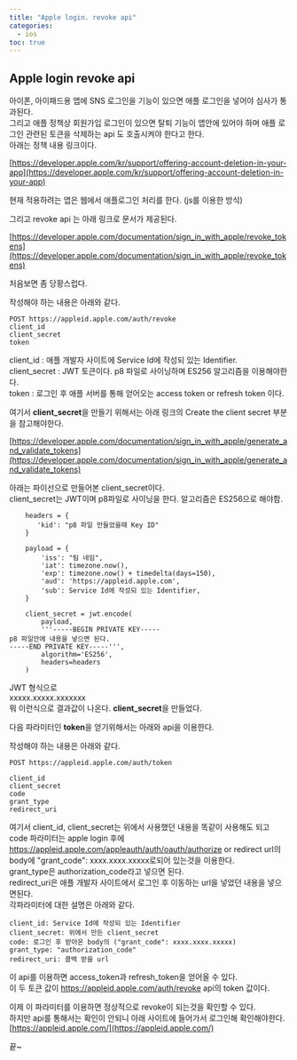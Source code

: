 ```yaml
---
title: "Apple login. revoke api"
categories: 
  - ios
toc: true
---
```

  
## Apple login revoke api
  
아이폰, 아이패드용 앱에 SNS 로그인을 기능이 있으면 애플 로그인을 넣어야 심사가 통과된다.  
그리고 애플 정책상 회원가입 로그인이 있으면 탈퇴 기능이 앱안에 있어야 하며 애플 로그인 관련된 토큰을 삭제하는 api 도 호출시켜야 한다고 한다.  
아래는 정책 내용 링크이다.  
  
[https://developer.apple.com/kr/support/offering-account-deletion-in-your-app](https://developer.apple.com/kr/support/offering-account-deletion-in-your-app)
  
현재 적용하려는 앱은 웹에서 애플로그인 처리를 한다. (js를 이용한 방식)
  
그리고 revoke api 는 아래 링크로 문서가 제공된다.  
  
[https://developer.apple.com/documentation/sign_in_with_apple/revoke_tokens](https://developer.apple.com/documentation/sign_in_with_apple/revoke_tokens)  

처음보면 좀 당황스럽다.  

작성해야 하는 내용은 아래와 같다.  

```
POST https://appleid.apple.com/auth/revoke
client_id
client_secret
token
```

client_id : 애플 개발자 사이트에 Service Id에 작성되 있는 Identifier.  
client_secret : JWT 토큰이다. p8 파일로 사이닝하며 ES256 알고리즘을 이용해야한다.  
token : 로그인 후 애플 서버를 통해 얻어오는 access token or refresh token 이다.  
  
  
여기서 **client_secret**을 만들기 위해서는 아래 링크의 Create the client secret 부분을 참고해야한다.

[https://developer.apple.com/documentation/sign_in_with_apple/generate_and_validate_tokens](https://developer.apple.com/documentation/sign_in_with_apple/generate_and_validate_tokens)
  
아래는 파이선으로 만들어본 client_secret이다.  
client_secret는 JWT이며 p8파일로 사이닝을 한다. 알고리즘은 ES256으로 해야함.

```
    headers = {
       'kid': "p8 파일 만들었을때 Key ID"
    }

    payload = {
        'iss': "팀 네임",
        'iat': timezone.now(),
        'exp': timezone.now() + timedelta(days=150),
        'aud': 'https://appleid.apple.com',
        'sub': Service Id에 작성되 있는 Identifier,
    }

    client_secret = jwt.encode(
        payload, 
        '''-----BEGIN PRIVATE KEY-----
p8 파일안에 내용을 넣으면 된다.
-----END PRIVATE KEY-----''', 
        algorithm='ES256', 
        headers=headers
    )
```
  
JWT 형식으로   
xxxxx.xxxxx.xxxxxxx  
뭐 이런식으로 결과값이 나온다. **client_secret**을 만들었다.
  
다음 파라미터인 **token**을 얻기위해서는 아래와 api을 이용한다. 

작성해야 하는 내용은 아래와 같다.

```
POST https://appleid.apple.com/auth/token

client_id
client_secret
code
grant_type
redirect_uri
```

여기서 client_id, client_secret는 위에서 사용했던 내용을 똑같이 사용해도 되고  
code 파라미터는 apple login 후에 https://appleid.apple.com/appleauth/auth/oauth/authorize or redirect url의 body에 "grant_code": xxxx.xxxx.xxxxx로되어 있는것을 이용한다.  
grant_type은 authorization_code라고 넣으면 된다.  
redirect_uri은 애플 개발자 사이트에서 로그인 후 이동하는 url을 넣었던 내용을 넣으면된다.  
각파라미터에 대한 설명은 아래와 같다.  
  
```
client_id: Service Id에 작성되 있는 Identifier
client_secret: 위에서 만든 client_secret
code: 로그인 후 받아온 body의 ("grant_code": xxxx.xxxx.xxxxx)
grant_type: "authorization_code"
redirect_uri: 콜백 받을 url
```
  
이 api를 이용하면 access_token과 refresh_token을 얻어올 수 있다.  
이 두 토큰 값이 https://appleid.apple.com/auth/revoke api의 token 값이다.  
  
이제 이 파라미터를 이용하면 정상적으로 revoke이 되는것을 확인할 수 있다.  
하지만 api를 통해서는 확인이 안되니 아래 사이트에 들어가서 로그인해 확인해야한다.  
[https://appleid.apple.com/](https://appleid.apple.com/)
  
끝~  

